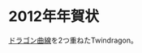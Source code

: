 # 2012年年賀状

[ドラゴン曲線](http://www.google.co.jp/search?q=%83h%83%89%83S%83%93%8B%C8%90%FC)を2つ重ねたTwindragon。
